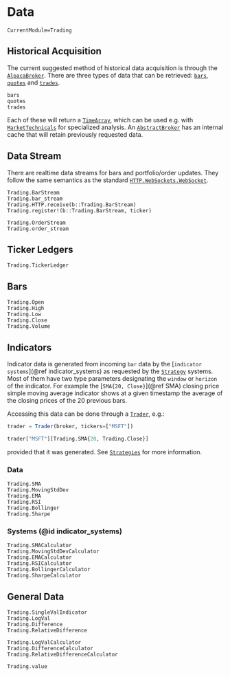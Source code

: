 # Data
```@meta
CurrentModule=Trading
```

## Historical Acquisition

The current suggested method of historical data acquisition is through the [`AlpacaBroker`](@ref).
There are three types of data that can be retrieved: [`bars`](@ref), [`quotes`](@ref) and [`trades`](@ref).
```@docs
bars
quotes
trades
```

Each of these will return a [`TimeArray`](https://juliastats.org/TimeSeries.jl/dev/timearray/), which can be used e.g. with
[`MarketTechnicals`](https://juliaquant.github.io/MarketTechnicals.jl/stable/) for specialized analysis.
An [`AbstractBroker`](@ref) has an internal cache that will retain previously requested data.

## Data Stream

There are realtime data streams for bars and portfolio/order updates. They follow the same semantics as the standard
[`HTTP.WebSockets.WebSocket`](https://juliaweb.github.io/HTTP.jl/dev/websockets/).

```@docs
Trading.BarStream
Trading.bar_stream
Trading.HTTP.receive(b::Trading.BarStream)
Trading.register!(b::Trading.BarStream, ticker)
```

```@docs
Trading.OrderStream
Trading.order_stream
```

## Ticker Ledgers
```@docs
Trading.TickerLedger
```

## Bars

```@docs
Trading.Open
Trading.High
Trading.Low
Trading.Close
Trading.Volume
```

## Indicators

Indicator data is generated from incoming `bar` data by the [`indicator systems`](@ref indicator_systems) as requested by the [`Strategy`](@ref) systems.
Most of them have two type parameters designating the `window` or `horizon` of the indicator. For example the [`SMA{20, Close}`](@ref SMA)
closing price simple moving average indicator shows at a given timestamp the average of the closing prices of the 20 previous bars.

Accessing this data can be done through a [`Trader`](@ref), e.g.:
```julia
trader = Trader(broker, tickers=["MSFT"])

trader["MSFT"][Trading.SMA{20, Trading.Close}]
```
provided that it was generated.
See [`Strategies`](@ref) for more information.

### Data

```@docs
Trading.SMA
Trading.MovingStdDev
Trading.EMA
Trading.RSI
Trading.Bollinger
Trading.Sharpe
```
### Systems (@id indicator_systems)
```@docs
Trading.SMACalculator
Trading.MovingStdDevCalculator
Trading.EMACalculator
Trading.RSICalculator
Trading.BollingerCalculator
Trading.SharpeCalculator
```

## General Data

```@docs
Trading.SingleValIndicator
Trading.LogVal
Trading.Difference
Trading.RelativeDifference

Trading.LogValCalculator
Trading.DifferenceCalculator
Trading.RelativeDifferenceCalculator
```

```@docs
Trading.value
```

